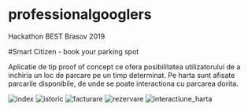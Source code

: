 # professionalgooglers
Hackathon BEST Brasov 2019

#Smart Citizen - book your parking spot

Aplicatie de tip proof of concept ce ofera posibilitatea utilizatorului de a inchiria un loc de parcare pe un timp determinat.
Pe harta sunt afisate parcarile disponibile, de unde se poate interactiona cu parcarea dorita.

![index](https://i.imgur.com/5kgq7aO.jpg)
![istoric](https://i.imgur.com/KOF7Mls.png)
![facturare](https://i.imgur.com/AQvWQ9L.png)
![rezervare](https://i.imgur.com/u3kDRUJ.png)
![interactiune_harta](https://i.imgur.com/FYfa4X7.png)

